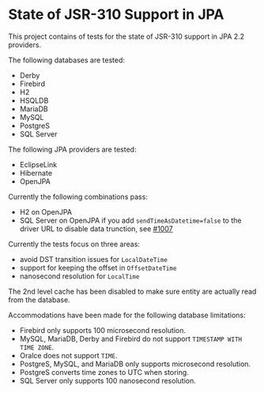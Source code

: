 State of JSR-310 Support in JPA
===============================

This project contains of tests for the state of JSR-310 support in JPA 2.2 providers.

The following databases are tested:

 * Derby
 * Firebird
 * H2
 * HSQLDB
 * MariaDB
 * MySQL
 * PostgreS
 * SQL Server

The following JPA providers are tested:

 * EclipseLink
 * Hibernate
 * OpenJPA

Currently the following combinations pass:

 * H2 on OpenJPA
 * SQL Server on OpenJPA if you add `sendTimeAsDatetime=false` to the driver URL to disable data trunction, see [#1007](https://github.com/microsoft/mssql-jdbc/pull/1007)

Currently the tests focus on three areas:

 * avoid DST transition issues for `LocalDateTime`
 * support for keeping the offset in `OffsetDateTime`
 * nanosecond resolution for `LocalTime`

The 2nd level cache has been disabled to make sure entity are actually read from the database.

Accommodations have been made for the following database limitations:

 * Firebird only supports 100 microsecond resolution.
 * MySQL, MariaDB, Derby and Firebird do not support `TIMESTAMP WITH TIME ZONE`.
 * Oralce does not support `TIME`.
 * PostgreS, MySQL, and MariaDB only supports microsecond resolution.
 * PostgreS converts time zones to UTC when storing.
 * SQL Server only supports 100 nanosecond resolution.


